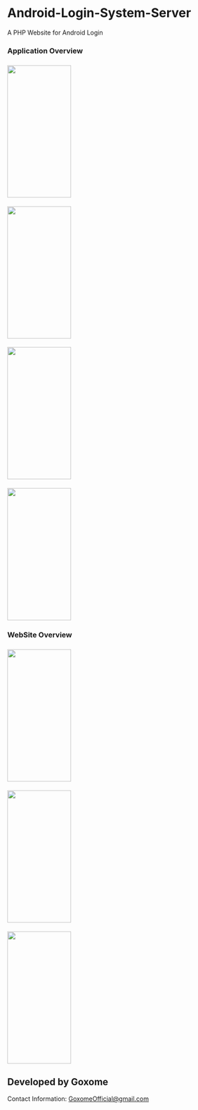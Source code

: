 # Android-Login-System-Server
A PHP Website for Android Login


### Application Overview 

##### 

<img src="https://user-images.githubusercontent.com/56850970/160874942-bfc34797-bdbe-43d7-bcc4-b95f10ef19fa.jpg" width="145" height="300">


#### 
   
<img src="https://image.png" width="145" height="300">


#### 
   
<img src="https://image.png" width="145" height="300">


#### 
   
<img src="https://image.png" width="145" height="300">




### WebSite Overview 

##### 

<img src="https://user-images.githubusercontent.com/56850970/160873813-30b9b562-0bbc-4b17-a919-2b0adc851123.jpg" width="145" height="300">


#### 
   
<img src="https://user-images.githubusercontent.com/56850970/160874518-28e8c8d8-d3cd-4eac-b0f0-73ef64ca29bf.jpg" width="145" height="300">


#### 
   
<img src="https://user-images.githubusercontent.com/56850970/160874513-6c509a90-1299-4c7a-8f94-5e974449f2d9.jpg" width="145" height="300">






## Developed by Goxome
Contact Information: GoxomeOfficial@gmail.com
